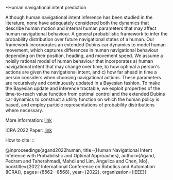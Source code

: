 *Human navigational intent prediction

Although human navigational intent inference has been studied in the literature, none have adequately considered both the dynamics that describe human motion and internal human parameters that may affect human navigational behaviour.
A  general probabilistic framework to infer the probability distribution over future navigational states of a human. Our framework incorporates an extended Dubins car dynamics to model human movement, which captures differences in human navigational behaviour depending on their position, heading, and movement speed. We assume a noisily rational model of human behaviour that incorporates a) human navigational intent that may change over time, b) how optimal a person's actions are given the navigational intent, and c) how far ahead in time a person considers when choosing navigational actions.  These parameters are recursively and continuously updated in a Bayesian fashion. To make the Bayesian update and inference tractable, we exploit properties of the time-to-reach value function from optimal control and the extended Dubins car dynamics to construct a utility function on which the human policy is based, and employ particle representations of probability distributions where necessary.

More information: [link](https://upaspro.com/human-navigational-intent-inference-with-probabilistic-and-optimal-approaches/)

ICRA 2022 Paper: [link](https://ieeexplore.ieee.org/stamp/stamp.jsp?arnumber=9811883)


How to cite:
::

  @inproceedings{agand2022human,
  title={Human Navigational Intent Inference with Probabilistic and Optimal Approaches},
  author={Agand, Pedram and Taherahmadi, Mahdi and Lim, Angelica and Chen, Mo},
  booktitle={2022 International Conference on Robotics and Automation (ICRA)},
  pages={8562--8568},
  year={2022},
  organization={IEEE}}
